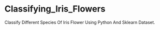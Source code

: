 # Classifying_Iris_Flowers
Classify Different Species Of Iris Flower Using Python And Sklearn Dataset.
